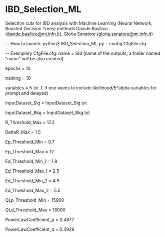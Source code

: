 # IBD_Selection_ML

Selection cuts for IBD analysis with Machine Learning (Neural Network, Boosted Decision Trees) methods
Davide Basilico (davide.basilico@mi.infn.it), Gloria Senatore (gloria.senatore@mi.infn.it)

-- How to launch:
python3 IBD_Selection_ML.py --config CfgFile.cfg

-- Exemplary CfgFile.cfg:
name = Std (name of the outputs; a folder named "name" will be also created)

epochs = 10

training = 10

variables = 5  (or 7, if one wants to include likelihood/E^alpha variables for prompt and delayed)

InputDataset_Sig = InputDataset_Sig.txt

InputDataset_Bkg = InputDataset_Bkg.txt

R_Threshold_Max = 17.2

DeltaR_Max = 1.5

Ep_Threshold_Min = 0.7

Ep_Threshold_Max = 12

Ed_Threshold_Min_1 = 1.9

Ed_Threshold_Max_1 = 2.5

Ed_Threshold_Min_2 = 4.9

Ed_Threshold_Max_2 = 5.5

QLp_Threshold_Min = 15900

QLd_Threshold_Max = 18000

PowerLawCoefficient_p = 0.4977

PowerLawCoefficient_d = 0.4929 
